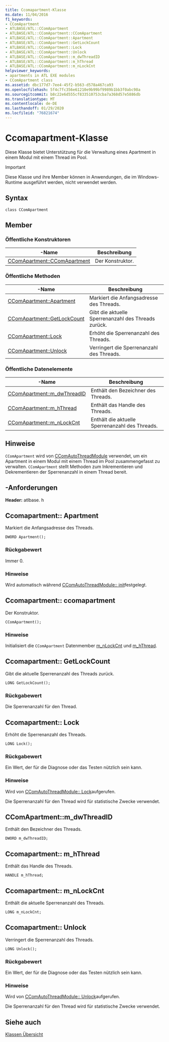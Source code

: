 ```yaml
---
title: Ccomapartment-Klasse
ms.date: 11/04/2016
f1_keywords:
- CComApartment
- ATLBASE/ATL::CComApartment
- ATLBASE/ATL::CComApartment::CComApartment
- ATLBASE/ATL::CComApartment::Apartment
- ATLBASE/ATL::CComApartment::GetLockCount
- ATLBASE/ATL::CComApartment::Lock
- ATLBASE/ATL::CComApartment::Unlock
- ATLBASE/ATL::CComApartment::m_dwThreadID
- ATLBASE/ATL::CComApartment::m_hThread
- ATLBASE/ATL::CComApartment::m_nLockCnt
helpviewer_keywords:
- apartments in ATL EXE modules
- CComApartment class
ms.assetid: dbc177d7-7ee4-45f2-b563-d578a467ca93
ms.openlocfilehash: 5f4c7fc356e61210e9b99bf9989b1bb3f0abc98a
ms.sourcegitcommit: b8c22e6d555cf833510753cba7a368d57e5886db
ms.translationtype: MT
ms.contentlocale: de-DE
ms.lasthandoff: 01/29/2020
ms.locfileid: "76821674"
---
```

# <a name="ccomapartment-class"></a>Ccomapartment-Klasse

Diese Klasse bietet Unterstützung für die Verwaltung eines Apartment in einem Modul mit einem Thread im Pool.

> [!IMPORTANT]
>  Diese Klasse und ihre Member können in Anwendungen, die im Windows-Runtime ausgeführt werden, nicht verwendet werden.

## <a name="syntax"></a>Syntax

```
class CComApartment
```

## <a name="members"></a>Member

### <a name="public-constructors"></a>Öffentliche Konstruktoren

|-Name|Beschreibung|
|----------|-----------------|
|[CComApartment::CComApartment](#ccomapartment)|Der Konstruktor.|

### <a name="public-methods"></a>Öffentliche Methoden

|-Name|Beschreibung|
|----------|-----------------|
|[CComApartment::Apartment](#apartment)|Markiert die Anfangsadresse des Threads.|
|[CComApartment::GetLockCount](#getlockcount)|Gibt die aktuelle Sperrenanzahl des Threads zurück.|
|[CComApartment::Lock](#lock)|Erhöht die Sperrenanzahl des Threads.|
|[CComApartment::Unlock](#unlock)|Verringert die Sperrenanzahl des Threads.|

### <a name="public-data-members"></a>Öffentliche Datenelemente

|-Name|Beschreibung|
|----------|-----------------|
|[CComApartment::m_dwThreadID](#m_dwthreadid)|Enthält den Bezeichner des Threads.|
|[CComApartment::m_hThread](#m_hthread)|Enthält das Handle des Threads.|
|[CComApartment::m_nLockCnt](#m_nlockcnt)|Enthält die aktuelle Sperrenanzahl des Threads.|

## <a name="remarks"></a>Hinweise

`CComApartment` wird von [CComAutoThreadModule](../../atl/reference/ccomautothreadmodule-class.md) verwendet, um ein Apartment in einem Modul mit einem Thread im Pool zusammengefasst zu verwalten. `CComApartment` stellt Methoden zum Inkrementieren und Dekrementieren der Sperrenanzahl in einem Thread bereit.

## <a name="requirements"></a>-Anforderungen

**Header:** atlbase. h

##  <a name="apartment"></a>Ccomapartment:: Apartment

Markiert die Anfangsadresse des Threads.

```
DWORD Apartment();
```

### <a name="return-value"></a>Rückgabewert

Immer 0.

### <a name="remarks"></a>Hinweise

Wird automatisch während [CComAutoThreadModule:: init](../../atl/reference/ccomautothreadmodule-class.md#init)festgelegt.

##  <a name="ccomapartment"></a>Ccomapartment:: ccomapartment

Der Konstruktor.

```
CComApartment();
```

### <a name="remarks"></a>Hinweise

Initialisiert die `CComApartment` Datenmember [m_nLockCnt](#m_nlockcnt) und [m_hThread](#m_hthread).

##  <a name="getlockcount"></a>Ccomapartment:: GetLockCount

Gibt die aktuelle Sperrenanzahl des Threads zurück.

```
LONG GetLockCount();
```

### <a name="return-value"></a>Rückgabewert

Die Sperrenanzahl für den Thread.

##  <a name="lock"></a>Ccomapartment:: Lock

Erhöht die Sperrenanzahl des Threads.

```
LONG Lock();
```

### <a name="return-value"></a>Rückgabewert

Ein Wert, der für die Diagnose oder das Testen nützlich sein kann.

### <a name="remarks"></a>Hinweise

Wird von [CComAutoThreadModule:: Lock](../../atl/reference/ccomautothreadmodule-class.md#lock)aufgerufen.

Die Sperrenanzahl für den Thread wird für statistische Zwecke verwendet.

##  <a name="m_dwthreadid"></a>  CComApartment::m_dwThreadID

Enthält den Bezeichner des Threads.

```
DWORD m_dwThreadID;
```

##  <a name="m_hthread"></a>Ccomapartment:: m_hThread

Enthält das Handle des Threads.

```
HANDLE m_hThread;
```

##  <a name="m_nlockcnt"></a>Ccomapartment:: m_nLockCnt

Enthält die aktuelle Sperrenanzahl des Threads.

```
LONG m_nLockCnt;
```

##  <a name="unlock"></a>Ccomapartment:: Unlock

Verringert die Sperrenanzahl des Threads.

```
LONG Unlock();
```

### <a name="return-value"></a>Rückgabewert

Ein Wert, der für die Diagnose oder das Testen nützlich sein kann.

### <a name="remarks"></a>Hinweise

Wird von [CComAutoThreadModule:: Unlock](../../atl/reference/ccomautothreadmodule-class.md#lock)aufgerufen.

Die Sperrenanzahl für den Thread wird für statistische Zwecke verwendet.

## <a name="see-also"></a>Siehe auch

[Klassen Übersicht](../../atl/atl-class-overview.md)
